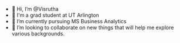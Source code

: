 - 👋 Hi, I’m @Visrutha
- 👀 I'm a grad student at UT Arlington
- 🌱 I’m currently pursuing MS Business Analytics
- 💞️ I’m looking to collaborate on new things that will help me explore various backgrounds.

<!---
Visrutha/Visrutha is a ✨ special ✨ repository because its `README.md` (this file) appears on your GitHub profile.
You can click the Preview link to take a look at your changes.
--->
